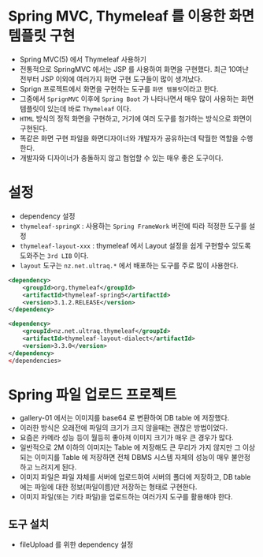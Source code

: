 # Spring MVC, Thymeleaf 를 이용한 화면 템플릿 구현
- Spring MVC(5) 에서 Thymeleaf 사용하기
- 전통적으로 SpringMVC 에서는 JSP 를 사용하여 화면을 구현했다. 최근 10여냔 전부터 JSP 이외에 여러가지 화면 구현 도구들이 많이 생겨났다.
- Sprign 프로젝트에서 화면을 구현하는 도구를 `화면 템블릿`이라고 한다.
- 그중에서 `SprignMVC` 이후에 `Spring Boot` 가 나타나면서 매우 많이 사용하는 화면 템플릿이 있는데 바로 `Thymeleaf` 이다.
- `HTML` 방식의 정적 화면을 구현하고, 거기에 여러 도구를 첨가하는 방식으로 화면이 구현된다.
- 똑같은 화면 구현 파일을 화면디자이너와 개발자가 공유하는데 탁월한 역할을 수행한다.
- 개발자와 디자이너가 충돌하지 않고 협업할 수 있는 매우 좋은 도구이다.

# 설정
- dependency 설정
- `thymeleaf-springX` : 사용하는 `Spring FrameWork` 버전에 따라 적정한 도구를 설정
- `thymeleaf-layout-xxx` : thymeleaf 에서 Layout 설정을 쉽게 구현할수 있도록 도와주는 `3rd LIB` 이다.
- `layout` 도구는 `nz.net.ultraq.*` 에서 배포하는 도구를 주로 많이 사용한다.
```xml
<dependency>
	<groupId>org.thymeleaf</groupId>
	<artifactId>thymeleaf-spring5</artifactId>
	<version>3.1.2.RELEASE</version>
</dependency>

<dependency>
	<groupId>nz.net.ultraq.thymeleaf</groupId>
	<artifactId>thymeleaf-layout-dialect</artifactId>
	<version>3.3.0</version>
</dependency>
</dependencies>
```

# Spring 파일 업로드 프로젝트
- gallery-01 에서는 이미지를 base64 로 변환하여 DB table 에 저장했다.
- 이러한 방식은 오래전에 파일의 크기가 크지 않을때는 괜찮은 방법이었다.
- 요즘은 카메라 성능 등이 월등히 좋아져 이미지 크기가 매우 큰 경우가 많다.
- 일반적으로 2M 이하의 이미지는 Table 에 저장해도 큰 무리가 가지 않지만 그 이상되는 이미지를 Table 에 저장하면 전체 DBMS 시스템 자체의 성능이 매우 불안정하고 느려지게 된다.
- 이미지 파일은 파일 자체를 서버에 업로드하여 서버의 폴더에 저장하고, DB table 에는 파일에 대한 정보(파일이름)만 저장하는 형태로 구현한다.
- 이미지 파일(또는 기타 파일)을 업로드하는 여러가지 도구를 활용해야 한다.

## 도구 설치
- fileUpload 를 위한 dependency 설정
``` xml
```